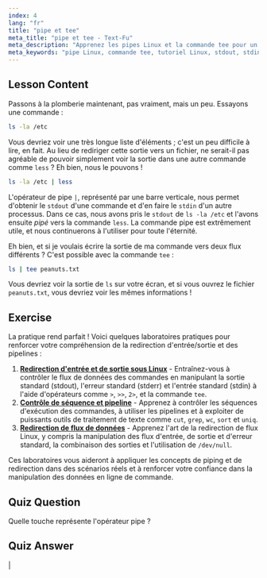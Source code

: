 ```yaml
---
index: 4
lang: "fr"
title: "pipe et tee"
meta_title: "pipe et tee - Text-Fu"
meta_description: "Apprenez les pipes Linux et la commande tee pour un flux de données efficace en ligne de commande. Comprenez stdout, stdin et la sortie de fichier. Améliorez vos compétences Linux !"
meta_keywords: "pipe Linux, commande tee, tutoriel Linux, stdout, stdin, Linux pour débutants, ligne de commande, guide Linux"
---
```


## Lesson Content

Passons à la plomberie maintenant, pas vraiment, mais un peu. Essayons une commande :

```bash
ls -la /etc
```

Vous devriez voir une très longue liste d'éléments ; c'est un peu difficile à lire, en fait. Au lieu de rediriger cette sortie vers un fichier, ne serait-il pas agréable de pouvoir simplement voir la sortie dans une autre commande comme `less` ? Eh bien, nous le pouvons !

```bash
ls -la /etc | less
```

L'opérateur de pipe `|`, représenté par une barre verticale, nous permet d'obtenir le `stdout` d'une commande et d'en faire le `stdin` d'un autre processus. Dans ce cas, nous avons pris le `stdout` de `ls -la /etc` et l'avons ensuite _pipé_ vers la commande `less`. La commande pipe est extrêmement utile, et nous continuerons à l'utiliser pour toute l'éternité.

Eh bien, et si je voulais écrire la sortie de ma commande vers deux flux différents ? C'est possible avec la commande `tee` :

```bash
ls | tee peanuts.txt
```

Vous devriez voir la sortie de `ls` sur votre écran, et si vous ouvrez le fichier `peanuts.txt`, vous devriez voir les mêmes informations !

## Exercise

La pratique rend parfait ! Voici quelques laboratoires pratiques pour renforcer votre compréhension de la redirection d'entrée/sortie et des pipelines :

1. **[Redirection d'entrée et de sortie sous Linux](https://labex.io/fr/labs/comptia-redirecting-input-and-output-in-linux-590840)** - Entraînez-vous à contrôler le flux de données des commandes en manipulant la sortie standard (stdout), l'erreur standard (stderr) et l'entrée standard (stdin) à l'aide d'opérateurs comme `>`, `>>`, `2>`, et la commande `tee`.
2. **[Contrôle de séquence et pipeline](https://labex.io/fr/labs/linux-sequence-control-and-pipeline-17994)** - Apprenez à contrôler les séquences d'exécution des commandes, à utiliser les pipelines et à exploiter de puissants outils de traitement de texte comme `cut`, `grep`, `wc`, `sort` et `uniq`.
3. **[Redirection de flux de données](https://labex.io/fr/labs/linux-data-stream-redirection-17995)** - Apprenez l'art de la redirection de flux Linux, y compris la manipulation des flux d'entrée, de sortie et d'erreur standard, la combinaison des sorties et l'utilisation de `/dev/null`.

Ces laboratoires vous aideront à appliquer les concepts de piping et de redirection dans des scénarios réels et à renforcer votre confiance dans la manipulation des données en ligne de commande.

## Quiz Question

Quelle touche représente l'opérateur pipe ?

## Quiz Answer

|
